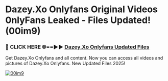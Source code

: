# Dazey.Xo Onlyfans Original Videos 0nlyFans Leaked - Files Updated! (00im9)

<h3>🔴 CLICK HERE 🌐==►► <a href="https://tinyurl.com/2m67pmp6" rel="nofollow">Dazey.Xo Onlyfans Updated Files</a></h3>

Get Dazey.Xo Onlyfans and all content. Now you can access all videos and pictures of Dazey.Xo Onlyfans. New Updated Files 2025!

[![00im9](https://i.imgur.com/H4QAA4z.gif)](https://tinyurl.com/2m67pmp6)